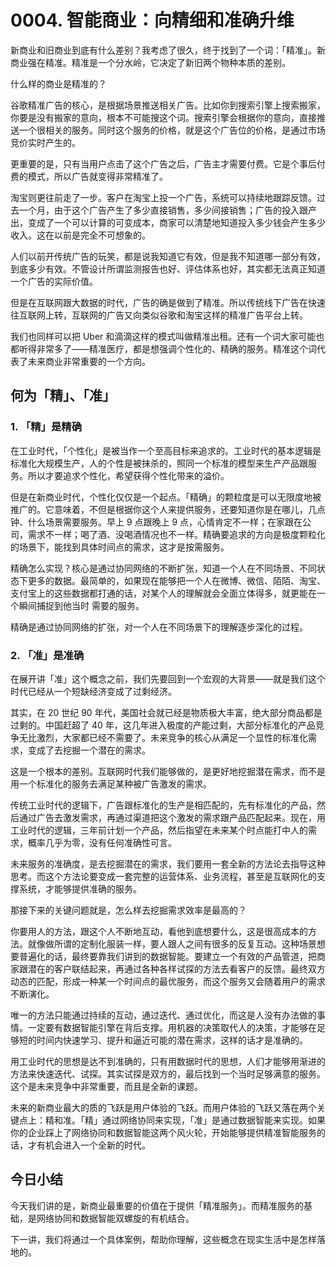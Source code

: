 # 0004. 智能商业：向精细和准确升维
新商业和旧商业到底有什么差别？我考虑了很久，终于找到了一个词：「精准」。新商业强在精准。精准是一个分水岭，它决定了新旧两个物种本质的差别。

什么样的商业是精准的？

谷歌精准广告的核心，是根据场景推送相关广告。比如你到搜索引擎上搜索搬家，你要是没有搬家的意向，根本不可能搜这个词。搜索引擎会根据你的意向，直接推送一个很相关的服务。同时这个服务的价格，就是这个广告位的价格，是通过市场竞价实时产生的。

更重要的是，只有当用户点击了这个广告之后，广告主才需要付费。它是个事后付费的模式，所以广告就变得非常精准了。

淘宝则更往前走了一步。客户在淘宝上投一个广告，系统可以持续地跟踪反馈。过去一个月，由于这个广告产生了多少直接销售，多少间接销售；广告的投入跟产出，变成了一个可以计算的可变成本，商家可以清楚地知道投入多少钱会产生多少收入。这在以前是完全不可想象的。

人们以前开传统广告的玩笑，都是说我知道它有效，但是我不知道哪一部分有效，到底多少有效。不管设计所谓监测报告也好、评估体系也好，其实都无法真正知道一个广告的实际价值。

但是在互联网跟大数据的时代，广告的确是做到了精准。所以传统线下广告在快速往互联网上转，互联网的广告又向类似谷歌和淘宝这样的精准广告平台上转。

我们也同样可以把 Uber 和滴滴这样的模式叫做精准出租。还有一个词大家可能也都听得非常多了——精准医疗，都是想强调个性化的、精确的服务。精准这个词代表了未来商业非常重要的一个方向。

## 何为「精」、「准」

### 1. 「精」是精确
在工业时代，「个性化」是被当作一个至高目标来追求的。工业时代的基本逻辑是标准化大规模生产，人的个性是被抹杀的，照同一个标准的模型来生产产品跟服务。所以才要追求个性化，希望获得个性化带来的溢价。

但是在新商业时代，个性化仅仅是一个起点。「精确」的颗粒度是可以无限度地被推广的。它意味着，不但是根据你这个人来提供服务，还要知道你是在哪儿，几点钟、什么场景需要服务。早上 9 点跟晚上 9 点，心情肯定不一样；在家跟在公司，需求不一样；喝了酒、没喝酒情况也不一样。精确要追求的方向是极度颗粒化的场景下，能找到具体时间点的需求，这才是按需服务。

精确怎么实现？核心是通过协同网络的不断扩张，知道一个人在不同场景、不同状态下更多的数据。最简单的，如果现在能够把一个人在微博、微信、陌陌、淘宝、支付宝上的这些数据都打通的话，对某个人的理解就会全面立体得多，就更能在一个瞬间捕捉到他当时
需要的服务。

精确是通过协同网络的扩张，对一个人在不同场景下的理解逐步深化的过程。

### 2. 「准」是准确
在展开讲「准」这个概念之前，我们先要回到一个宏观的大背景——就是我们这个时代已经从一个短缺经济变成了过剩经济。

其实，在 20 世纪 90 年代，美国社会就已经是物质极大丰富，绝大部分商品都是过剩的。中国赶超了 40 年，这几年进入极度的产能过剩，大部分标准化的产品竞争无比激烈，大家都已经不需要了。未来竞争的核心从满足一个显性的标准化需求，变成了去挖掘一个潜在的需求。

这是一个根本的差别。互联网时代我们能够做的，是更好地挖掘潜在需求，而不是用一个标准化的服务去满足某种被广告激发的需求。

传统工业时代的逻辑下，广告跟标准化的生产是相匹配的，先有标准化的产品，然后通过广告去激发需求，再通过渠道把这个激发的需求跟产品匹配起来。现在，用工业时代的逻辑，三年前计划一个产品，然后指望在未来某个时点能打中人的需求，概率几乎为零，没有任何准确性可言。

未来服务的准确度，是去挖掘潜在的需求，我们要用一套全新的方法论去指导这种思考。而这个方法论要变成一套完整的运营体系、业务流程，甚至是互联网化的支撑系统，才能够提供准确的服务。

那接下来的关键问题就是，怎么样去挖掘需求效率是最高的？

你要用人的方法，跟这个人不断地互动，看他到底想要什么，这是很高成本的方法。就像做所谓的定制化服装一样，要人跟人之间有很多的反复互动。这种场景想要普遍化的话，最终要靠我们讲到的数据智能。要建立一个有效的产品管道，把商家跟潜在的客户联结起来，再通过各种各样试探的方法去看客户的反馈。最终双方动态的匹配，形成一种某一个时间点的最优服务，而这个服务又会随着用户的需求不断演化。

唯一的方法只能通过持续的互动，通过迭代、通过优化，而这是人没有办法做的事情。一定要有数据智能引擎在背后支撑。用机器的决策取代人的决策，才能够在足够短的时间内快速学习、提升和逼近可能的潜在需求，这样的话才是准确的。

用工业时代的思想是达不到准确的，只有用数据时代的思想，人们才能够用渐进的方法来快速迭代、试探。其实试探是双方的，最后找到一个当时足够满意的服务。这个是未来竞争中非常重要，而且是全新的课题。

未来的新商业最大的质的飞跃是用户体验的飞跃。而用户体验的飞跃又落在两个关键点上：精和准。「精」通过网络协同来实现，「准」是通过数据智能来实现。如果你的企业踩上了网络协同和数据智能这两个风火轮，开始能够提供精准智能服务的话，才有机会进入一个全新的时代。

## 今日小结
今天我们讲的是，新商业最重要的价值在于提供「精准服务」。而精准服务的基础，是网络协同和数据智能双螺旋的有机结合。

下一讲，我们将通过一个具体案例，帮助你理解，这些概念在现实生活中是怎样落地的。
